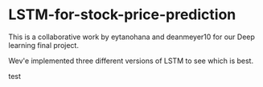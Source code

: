 # LSTM-for-stock-price-prediction

This is a collaborative work by eytanohana and deanmeyer10 for our Deep learning final project.

Wev'e implemented three different versions of LSTM to see which is best.

test